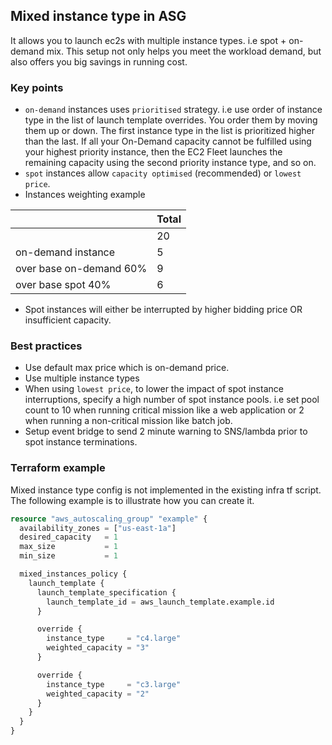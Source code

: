 ## Mixed instance type in ASG

It allows you to launch ec2s with multiple instance types. i.e spot + on-demand mix. This setup not only helps you meet the workload demand, but also offers you big savings in running cost.

### Key points

- `on-demand` instances uses `prioritised` strategy. i.e use order of instance type in the list of launch template overrides. You order them by moving them up or down. The first instance type in the list is prioritized higher than the last. If all your On-Demand capacity cannot be fulfilled using your highest priority instance, then the EC2 Fleet launches the remaining capacity using the second priority instance type, and so on.
- `spot` instances allow `capacity optimised` (recommended) or `lowest price`.
- Instances weighting example

|   | Total  |
|---|--------|
|   |   20   |
| on-demand instance  |    5    |
| over base on-demand 60%   |   9     |
| over base spot 40%   |   6     |
- Spot instances will either be interrupted by higher bidding price OR insufficient capacity.

### Best practices

- Use default max price which is on-demand price.
- Use multiple instance types
- When using `lowest price`, to lower the impact of spot instance interruptions, specify a high number of spot instance pools. i.e set pool count to 10 when running critical mission like a web application or 2 when running a non-critical mission like batch job.
- Setup event bridge to send 2 minute warning to SNS/lambda prior to spot instance terminations.

### Terraform example

Mixed instance type config is not implemented in the existing infra tf script. The following example is to illustrate how you can create it.

```tf
resource "aws_autoscaling_group" "example" {
  availability_zones = ["us-east-1a"]
  desired_capacity   = 1
  max_size           = 1
  min_size           = 1

  mixed_instances_policy {
    launch_template {
      launch_template_specification {
        launch_template_id = aws_launch_template.example.id
      }

      override {
        instance_type     = "c4.large"
        weighted_capacity = "3"
      }

      override {
        instance_type     = "c3.large"
        weighted_capacity = "2"
      }
    }
  }
}
```
